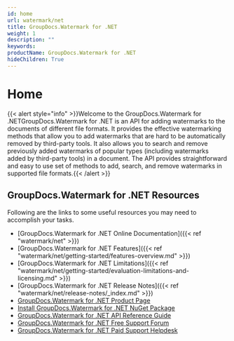 ```yaml
---
id: home
url: watermark/net
title: GroupDocs.Watermark for .NET
weight: 1
description: ""
keywords: 
productName: GroupDocs.Watermark for .NET
hideChildren: True
---
```

#  Home 

{{< alert style="info" >}}Welcome to the GroupDocs.Watermark for .NETGroupDocs.Watermark for .NET is an API for adding watermarks to the documents of different file formats. It provides the effective watermarking methods that allow you to add watermarks that are hard to be automatically removed by third-party tools. It also allows you to search and remove previously added watermarks of popular types (including watermarks added by third-party tools) in a document. The API provides straightforward and easy to use set of methods to add, search, and remove watermarks in supported file formats.{{< /alert >}}

## GroupDocs.Watermark for .NET Resources

Following are the links to some useful resources you may need to accomplish your tasks.

*   [GroupDocs.Watermark for .NET Online Documentation]({{< ref "watermark/net" >}})
*   [GroupDocs.Watermark for .NET Features]({{< ref "watermark/net/getting-started/features-overview.md" >}})
*   [GroupDocs.Watermark for .NET Limitations]({{< ref "watermark/net/getting-started/evaluation-limitations-and-licensing.md" >}})
*   [GroupDocs.Watermark for .NET Release Notes]({{< ref "watermark/net/release-notes/_index.md" >}})
*   [GroupDocs.Watermark for .NET Product Page](https://products.groupdocs.com/watermark/net)
*   [Install GroupDocs.Watermark for .NET NuGet Package](https://www.nuget.org/packages/GroupDocs.Watermark/)
*   [GroupDocs.Watermark for .NET API Reference Guide](https://apireference.groupdocs.com/net/watermark)
*   [GroupDocs.Watermark for .NET Free Support Forum](https://forum.groupdocs.com/c/watermark)
*   [GroupDocs.Watermark for .NET Paid Support Helpdesk](https://helpdesk.groupdocs.com/)
